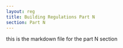 ```yaml
---
layout: reg
title: Building Regulations Part N
section: Part N
---
```




this is the markdown file for the part N section